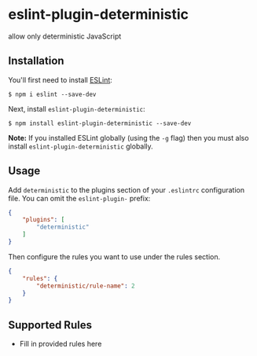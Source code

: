 # eslint-plugin-deterministic

allow only deterministic JavaScript

## Installation

You'll first need to install [ESLint](http://eslint.org):

```
$ npm i eslint --save-dev
```

Next, install `eslint-plugin-deterministic`:

```
$ npm install eslint-plugin-deterministic --save-dev
```

**Note:** If you installed ESLint globally (using the `-g` flag) then you must also install `eslint-plugin-deterministic` globally.

## Usage

Add `deterministic` to the plugins section of your `.eslintrc` configuration file. You can omit the `eslint-plugin-` prefix:

```json
{
    "plugins": [
        "deterministic"
    ]
}
```


Then configure the rules you want to use under the rules section.

```json
{
    "rules": {
        "deterministic/rule-name": 2
    }
}
```

## Supported Rules

* Fill in provided rules here
